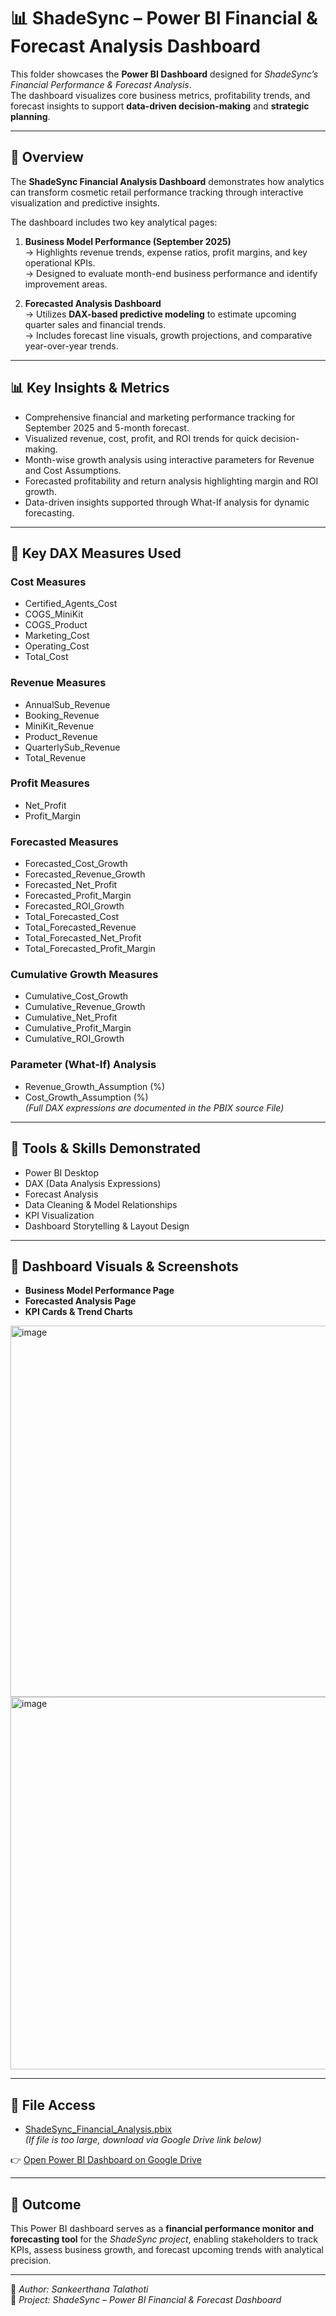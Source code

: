 # 📊 ShadeSync – Power BI Financial & Forecast Analysis Dashboard

This folder showcases the **Power BI Dashboard** designed for *ShadeSync’s Financial Performance & Forecast Analysis*.  
The dashboard visualizes core business metrics, profitability trends, and forecast insights to support **data-driven decision-making** and **strategic planning**.

---

## 📘 Overview

The **ShadeSync Financial Analysis Dashboard** demonstrates how analytics can transform cosmetic retail performance tracking through interactive visualization and predictive insights.

The dashboard includes two key analytical pages:
1. **Business Model Performance (September 2025)**  
   → Highlights revenue trends, expense ratios, profit margins, and key operational KPIs.  
   → Designed to evaluate month-end business performance and identify improvement areas.

2. **Forecasted Analysis Dashboard**  
   → Utilizes **DAX-based predictive modeling** to estimate upcoming quarter sales and financial trends.  
   → Includes forecast line visuals, growth projections, and comparative year-over-year trends.

---

## 📊 Key Insights & Metrics

- Comprehensive financial and marketing performance tracking for September 2025 and 5-month forecast.
- Visualized revenue, cost, profit, and ROI trends for quick decision-making.
- Month-wise growth analysis using interactive parameters for Revenue and Cost Assumptions.
- Forecasted profitability and return analysis highlighting margin and ROI growth.
- Data-driven insights supported through What-If analysis for dynamic forecasting.

---
## 🧮 Key DAX Measures Used

### **Cost Measures**
- Certified_Agents_Cost  
- COGS_MiniKit  
- COGS_Product  
- Marketing_Cost  
- Operating_Cost  
- Total_Cost  

### **Revenue Measures**
- AnnualSub_Revenue  
- Booking_Revenue  
- MiniKit_Revenue  
- Product_Revenue  
- QuarterlySub_Revenue  
- Total_Revenue  

### **Profit Measures**
- Net_Profit  
- Profit_Margin  

### **Forecasted Measures**
- Forecasted_Cost_Growth  
- Forecasted_Revenue_Growth  
- Forecasted_Net_Profit  
- Forecasted_Profit_Margin  
- Forecasted_ROI_Growth  
- Total_Forecasted_Cost  
- Total_Forecasted_Revenue  
- Total_Forecasted_Net_Profit  
- Total_Forecasted_Profit_Margin  

### **Cumulative Growth Measures**
- Cumulative_Cost_Growth  
- Cumulative_Revenue_Growth  
- Cumulative_Net_Profit  
- Cumulative_Profit_Margin  
- Cumulative_ROI_Growth  

### **Parameter (What-If) Analysis**
- Revenue_Growth_Assumption (%)  
- Cost_Growth_Assumption (%)  
*(Full DAX expressions are documented in the PBIX source File)*

---

## 🧩 Tools & Skills Demonstrated

- Power BI Desktop  
- DAX (Data Analysis Expressions)  
- Forecast Analysis
- Data Cleaning & Model Relationships  
- KPI Visualization 
- Dashboard Storytelling & Layout Design  

---

## 📸 Dashboard Visuals & Screenshots

- **Business Model Performance Page**
- **Forecasted Analysis Page**
- **KPI Cards & Trend Charts**

<img width="1035" height="594" alt="image" src="https://github.com/user-attachments/assets/3439203d-9dec-4499-bef3-44c7a5ca3824" />
<img width="990" height="596" alt="image" src="https://github.com/user-attachments/assets/21ae1167-f049-4806-9c2a-cd98c0d66506" />

---

## 📂 File Access

- [ShadeSync_Financial_Analysis.pbix](./ShadeSync_Financial_Analysis.pbix)  
  *(If file is too large, download via Google Drive link below)*

👉 [Open Power BI Dashboard on Google Drive](https://drive.google.com/file/d/16Oc-zeurHs72w9rSqIWRF_PvXQlu2PD_/view?usp=sharing)

---

## 🧠 Outcome

This Power BI dashboard serves as a **financial performance monitor and forecasting tool** for the *ShadeSync project*, enabling stakeholders to track KPIs, assess business growth, and forecast upcoming trends with analytical precision.

---

📘 *Author: Sankeerthana Talathoti*  
📅 *Project: ShadeSync – Power BI Financial & Forecast Dashboard*


